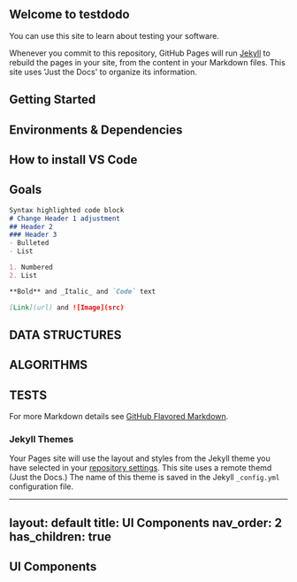 ## Welcome to testdodo

You can use this site to learn about testing your software.

Whenever you commit to this repository, GitHub Pages will run [Jekyll](https://jekyllrb.com/) to rebuild the pages in your site, from the content in your Markdown files.  This site uses 'Just the Docs' to organize its information.

## Getting Started

## Environments & Dependencies

## How to install VS Code

## Goals
```markdown
Syntax highlighted code block
# Change Header 1 adjustment
## Header 2
### Header 3
- Bulleted
- List

1. Numbered
2. List

**Bold** and _Italic_ and `Code` text

[Link](url) and ![Image](src)
```
## DATA STRUCTURES
## ALGORITHMS
## TESTS




For more Markdown details see [GitHub Flavored Markdown](https://guides.github.com/features/mastering-markdown/).

### Jekyll Themes

Your Pages site will use the layout and styles from the Jekyll theme you have selected in your [repository settings](https://github.com/testdodo/testdodo.github.io/settings/pages). This site uses a remote themd (Just the Docs.)
The name of this theme is saved in the Jekyll `_config.yml` configuration file.

---
layout: default
title: UI Components
nav_order: 2
has_children: true
---

## UI Components
